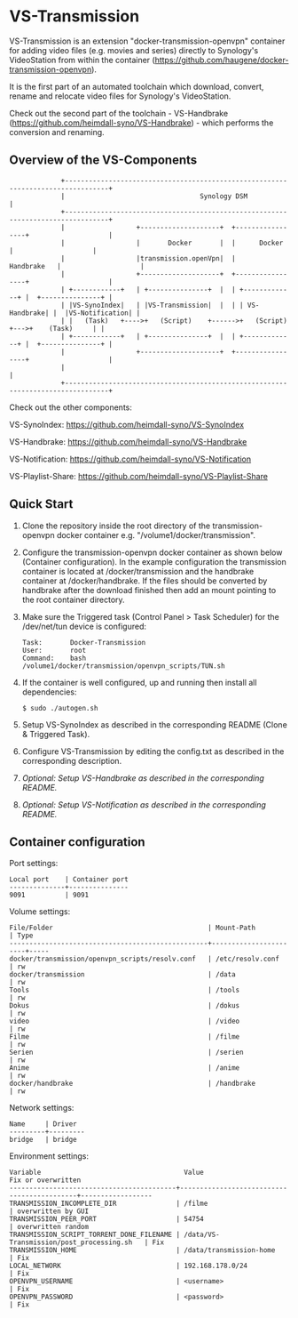 #  VS-Transmission

VS-Transmission is an extension "docker-transmission-openvpn" container for adding video files (e.g. movies and series) directly to Synology's VideoStation from within the container (https://github.com/haugene/docker-transmission-openvpn).

It is the first part of an automated toolchain which download, convert, rename and relocate video files for Synology's VideoStation.

Check out the second part of the toolchain - VS-Handbrake (https://github.com/heimdall-syno/VS-Handbrake) - which performs the conversion and renaming.

## Overview of the VS-Components
```
             +---------------------------------------------------------------------------------+
             |                                  Synology DSM                                   |
             +---------------------------------------------------------------------------------+
             |                  +--------------------+  +-----------------+                    |
             |                  |       Docker       |  |      Docker     |                    |
             |                  |transmission.openVpn|  |     Handbrake   |                    |
             |                  +--------------------+  +-----------------+                    |
             | +------------+   | +---------------+  |  | +-------------+ |  +---------------+ |
             | |VS-SynoIndex|   | |VS-Transmission|  |  | | VS-Handbrake| |  |VS-Notification| |
             | |   (Task)   +---->+   (Script)    +------>+   (Script)  +--->+    (Task)     | |
             | +------------+   | +---------------+  |  | +-------------+ |  +---------------+ |
             |                  +--------------------+  +-----------------+                    |
             |                                                                                 |
             +---------------------------------------------------------------------------------+
```

Check out the other components:


VS-SynoIndex:      https://github.com/heimdall-syno/VS-SynoIndex

VS-Handbrake:      https://github.com/heimdall-syno/VS-Handbrake

VS-Notification:   https://github.com/heimdall-syno/VS-Notification

VS-Playlist-Share: https://github.com/heimdall-syno/VS-Playlist-Share

## Quick Start

1. Clone the repository inside the root directory of the transmission-openvpn docker container e.g. "/volume1/docker/transmission".

2. Configure the transmission-openvpn docker container as shown below (Container configuration). In the example configuration the transmission container is located at /docker/transmission and the handbrake container at /docker/handbrake. If the files should be converted by handbrake after the download finished then add an mount pointing to the root container directory.

3. Make sure the Triggered task (Control Panel > Task Scheduler) for the /dev/net/tun device is configured:
	```
    Task:       Docker-Transmission
    User:       root
    Command:    bash /volume1/docker/transmission/openvpn_scripts/TUN.sh
    ```

4. If the container is well configured, up and running then install all dependencies:
    ```
    $ sudo ./autogen.sh
    ```

5. Setup VS-SynoIndex as described in the corresponding README (Clone & Triggered Task).

6. Configure VS-Transmission by editing the config.txt as described in the corresponding description.

7. _Optional: Setup VS-Handbrake as described in the corresponding README._

8. _Optional: Setup VS-Notification as described in the corresponding README._

## Container configuration

Port settings:
```
Local port    | Container port
--------------+---------------
9091          | 9091
```

Volume settings:
```
File/Folder                                       | Mount-Path            | Type
--------------------------------------------------+-----------------------+-----
docker/transmission/openvpn_scripts/resolv.conf   | /etc/resolv.conf      | rw
docker/transmission                               | /data                 | rw
Tools                                             | /tools                | rw
Dokus                                             | /dokus                | rw
video                                             | /video                | rw
Filme                                             | /filme                | rw
Serien                                            | /serien               | rw
Anime                                             | /anime                | rw
docker/handbrake                                  | /handbrake            | rw
```

Network settings:
```
Name     | Driver
---------+---------
bridge   | bridge
```


Environment settings:
```
Variable                                    Value                                       Fix or overwritten
------------------------------------------+--------------------------------------------+------------------
TRANSMISSION_INCOMPLETE_DIR               | /filme                                     | overwritten by GUI
TRANSMISSION_PEER_PORT                    | 54754                                      | overwritten random
TRANSMISSION_SCRIPT_TORRENT_DONE_FILENAME | /data/VS-Transmission/post_processing.sh   | Fix
TRANSMISSION_HOME                         | /data/transmission-home                    | Fix
LOCAL_NETWORK                             | 192.168.178.0/24                           | Fix
OPENVPN_USERNAME                          | <username>                                 | Fix
OPENVPN_PASSWORD                          | <password>                                 | Fix
```
